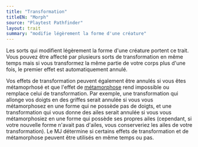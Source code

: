 ```yaml
---
title: "Transformation"
titleEN: "Morph"
source: "Playtest Pathfinder"
layout: trait
summary: "modifie légèrement la forme d'une créature"
---
```

Les sorts qui modifient légèrement la forme d'une créature portent ce trait. Vous pouvez être affecté par plusieurs sorts de transformation en même temps mais si vous transformez la même partie de votre corps plus d'une fois, le premier effet est automatiquement annulé.

Vos effets de transformation peuvent également être annulés si vous êtes métamoprhosé et que l'effet de [métamorphose](métamorphose.html) rend impossible ou remplace celui de transformation. Par exemple, une transformation qui allonge vos doigts en des griffes serait annulée si vous vous métamorphosez en une forme qui ne possède pas de doigts, et une transformation qui vous donne des ailes serait annulée si vous vous métamorphosiez en une forme qui possède ses propres ailes (cependant, si votre nouvelle forme n'avait pas d'ailes, vous conserveriez les ailes de votre transformation). Le MJ détermine si certains effets de transformation et de métamorphose peuvent être utilisés en même temps ou pas.
